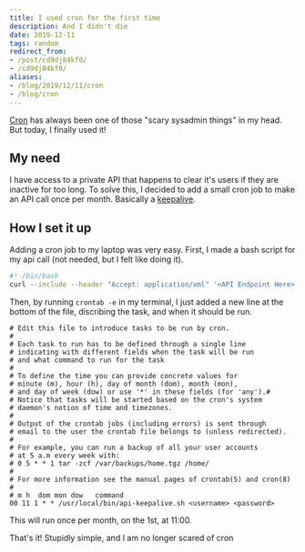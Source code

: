 ```yaml
---
title: I used cron for the first time
description: And I didn't die
date: 2019-12-11
tags: random
redirect_from:
- /post/cd9dj84kf0/
- /cd9dj84kf0/
aliases:
- /blog/2019/12/11/cron
- /blog/cron
---
```


[Cron](https://en.wikipedia.org/wiki/Cron) has always been one of those "scary sysadmin things" in my head. But today, I finally used it!

## My need
I have access to a private API that happens to clear it's users if they are inactive for too long. To solve this, I decided to add a small cron job to make an API call once per month. Basically a [keepalive](https://en.wikipedia.org/wiki/Keepalive).

## How I set it up

Adding a cron job to my laptop was very easy. First, I made a bash script for my api call (not needed, but I felt like doing it).

```sh
#! /bin/bash
curl --include --header "Accept: application/xml" '<API Endpoint Here>' --user $1:$2
```

Then, by running `crontab -e` in my terminal, I just added a new line at the bottom of the file, discribing the task, and when it should be run.
```cron
# Edit this file to introduce tasks to be run by cron.
# 
# Each task to run has to be defined through a single line
# indicating with different fields when the task will be run
# and what command to run for the task
# 
# To define the time you can provide concrete values for
# minute (m), hour (h), day of month (dom), month (mon),
# and day of week (dow) or use '*' in these fields (for 'any').# 
# Notice that tasks will be started based on the cron's system
# daemon's notion of time and timezones.
# 
# Output of the crontab jobs (including errors) is sent through
# email to the user the crontab file belongs to (unless redirected).
# 
# For example, you can run a backup of all your user accounts
# at 5 a.m every week with:
# 0 5 * * 1 tar -zcf /var/backups/home.tgz /home/
# 
# For more information see the manual pages of crontab(5) and cron(8)
# 
# m h  dom mon dow   command
00 11 1 * * /usr/local/bin/api-keepalive.sh <username> <password>
```

This will run once per month, on the 1st, at 11:00.

That's it! Stupidly simple, and I am no longer scared of cron
